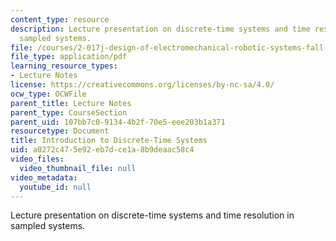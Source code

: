 ```yaml
---
content_type: resource
description: Lecture presentation on discrete-time systems and time resolution in
  sampled systems.
file: /courses/2-017j-design-of-electromechanical-robotic-systems-fall-2009/a0272c475e92eb7dce1a8b9deaac58c4_MIT2_017JF09_discrete.pdf
file_type: application/pdf
learning_resource_types:
- Lecture Notes
license: https://creativecommons.org/licenses/by-nc-sa/4.0/
ocw_type: OCWFile
parent_title: Lecture Notes
parent_type: CourseSection
parent_uid: 107bb7c0-9134-4b2f-70e5-eee203b1a371
resourcetype: Document
title: Introduction to Discrete-Time Systems
uid: a0272c47-5e92-eb7d-ce1a-8b9deaac58c4
video_files:
  video_thumbnail_file: null
video_metadata:
  youtube_id: null
---
```

Lecture presentation on discrete-time systems and time resolution in sampled systems.